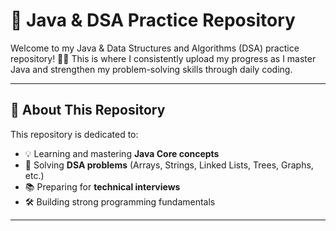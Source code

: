 # 🚀 Java & DSA Practice Repository

Welcome to my Java & Data Structures and Algorithms (DSA) practice repository! 👨‍💻 This is where I consistently upload my progress as I master Java and strengthen my problem-solving skills through daily coding.

---

## 📌 About This Repository

This repository is dedicated to:

- 💡 Learning and mastering **Java Core concepts**
- 🧠 Solving **DSA problems** (Arrays, Strings, Linked Lists, Trees, Graphs, etc.)
- 📚 Preparing for **technical interviews**
- 🛠️ Building strong programming fundamentals

---


